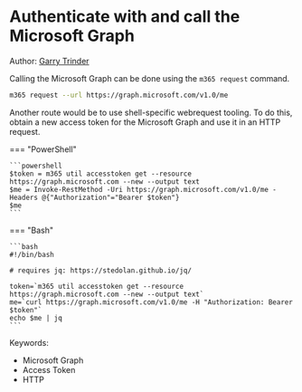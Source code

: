 # Authenticate with and call the Microsoft Graph 

Author: [Garry Trinder](https://github.com/garrytrinder)

Calling the Microsoft Graph can be done using the `m365 request` command.

```sh
m365 request --url https://graph.microsoft.com/v1.0/me
```

Another route would be to use shell-specific webrequest tooling. To do this, obtain a new access token for the Microsoft Graph and use it in an HTTP request.

=== "PowerShell"

    ```powershell
    $token = m365 util accesstoken get --resource https://graph.microsoft.com --new --output text
    $me = Invoke-RestMethod -Uri https://graph.microsoft.com/v1.0/me -Headers @{"Authorization"="Bearer $token"}
    $me
    ```

=== "Bash"

    ```bash
    #!/bin/bash

    # requires jq: https://stedolan.github.io/jq/

    token=`m365 util accesstoken get --resource https://graph.microsoft.com --new --output text`
    me=`curl https://graph.microsoft.com/v1.0/me -H "Authorization: Bearer $token"`
    echo $me | jq
    ```

Keywords:

- Microsoft Graph
- Access Token
- HTTP
